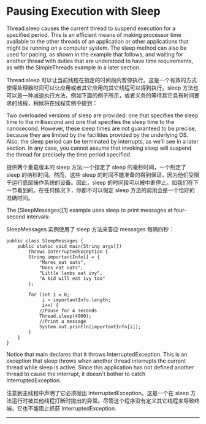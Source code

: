 Pausing Execution with Sleep
============================================================


Thread.sleep causes the current thread to suspend execution for a specified period. This is an efficient means of making processor time available to the other threads of an application or other applications that might be running on a computer system. The sleep method can also be used for pacing, as shown in the example that follows, and waiting for another thread with duties that 
are understood to have time requirements, as with the SimpleThreads example in a later section.

Thread.sleep 可以让当前线程在指定的时间段内暂停执行。这是一个有效的方式使得处理器时间可以让应用或者其它应用的其它线程可以得到执行。sleep 方法也可以是一种减速执行方法，例如下面的例子所示，或者义务的等待其它具有时间要求的线程，稍候将在线程实例中提到：

Two overloaded versions of sleep are provided: one that specifies the sleep time to the millisecond and one that specifies the sleep time to the nanosecond. However, these sleep times are not guaranteed to be precise, because they are limited by the facilities provided by the underlying OS. Also, the sleep period can be terminated by interrupts, as we'll see in a later section. In any case, you cannot assume that invoking sleep will suspend the thread for precisely the time period specified.

提供两个重载版本的 sleep 方法:一个指定了 sleep 的毫秒时间，一个制定了 sleep 的纳秒时间。然而，这些 sleep 的时间不能准备的得到保证，因为他们受限于运行底层操作系统的设备。因此，sleep 的时间段可以被中断停止。如我们在下一节看到的。在任何情况下，你都不可以假定 sleep 方法的调用会是一个恰好的准确时间。

The [SleepMessages][1] example uses sleep to print messages at four-second intervals:

SleepMessages 实例使用了 sleep 方法来答应 messages 每隔四秒：

```
public class SleepMessages {
    public static void main(String args[])
        throws InterruptedException {
        String importantInfo[] = {
            "Mares eat oats",
            "Does eat oats",
            "Little lambs eat ivy",
            "A kid will eat ivy too"
        };

        for (int i = 0;
             i < importantInfo.length;
             i++) {
            //Pause for 4 seconds
            Thread.sleep(4000);
            //Print a message
            System.out.println(importantInfo[i]);
        }
    }
}
```

Notice that main declares that it throws InterruptedException. This is an exception that sleep throws when another thread interrupts the current thread while sleep is active. Since this application has not defined another thread to cause the interrupt, it doesn't bother to catch InterruptedException.

注意到主线程中声明了它必须抛出 InterruptedException。这是一个在 sleep 方法运行时被其他线程打断时抛出的异常。尽管这个程序没有定义其它线程来导致终端，它也不能阻止抓获 InterruptedException.

--------------------------------------------------------------------------------


[a]:
[1]:http://docs.oracle.com/javase/tutorial/essential/concurrency/examples/SleepMessages.java